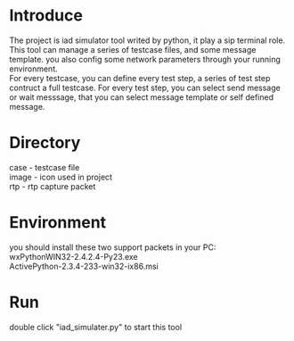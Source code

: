Introduce
=====
The project is iad simulator tool writed by python, it play a sip terminal role.<br/>
This tool can manage a series of testcase files, and some message template. you also config some network parameters through your running environment.<br/>
For every testcase, you can define every test step, a series of test step contruct a full testcase. For every test step, you can select send message or wait messsage, that you can select message template or self defined message.<br/>

Directory
=====
case - testcase file<br/>
image - icon used in project<br/>
rtp - rtp capture packet<br/>

Environment
=====
you should install these two support packets in your PC:<br/>
wxPythonWIN32-2.4.2.4-Py23.exe<br/>
ActivePython-2.3.4-233-win32-ix86.msi<br/>

Run
=====
double click "iad_simulater.py" to start this tool<br/>
